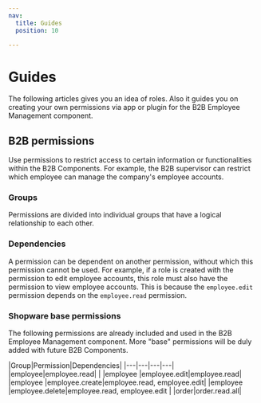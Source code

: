 ```yaml
---
nav:
  title: Guides
  position: 10

---
```


# Guides

The following articles gives you an idea of roles. Also it guides you on creating your own permissions via app or plugin for the B2B Employee Management component.

## B2B permissions

Use permissions to restrict access to certain information or functionalities within the B2B Components. For example, the B2B supervisor can restrict which employee can manage the company's employee accounts.

### Groups
Permissions are divided into individual groups that have a logical relationship to each other.

### Dependencies
A permission can be dependent on another permission, without which this permission cannot be used. For example, if a role is created with the permission to edit employee accounts, this role must also have the permission to view employee accounts. This is because the `employee.edit` permission depends on the `employee.read` permission.

### Shopware base permissions
The following permissions are already included and used in the B2B Employee Management component. More "base" permissions will be duly added with future B2B Components.

|Group|Permission|Dependencies|
|---|---|---|---|
|employee|employee.read| |
|employee |employee.edit|employee.read|
|employee |employee.create|employee.read, employee.edit|
|employee |employee.delete|employee.read, employee.edit |
|order|order.read.all|
